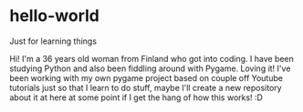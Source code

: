 # hello-world
Just for learning things

Hi! I'm a 36 years old woman from Finland who got into coding. I have been studying Python and also been fiddling around with Pygame. Loving it! 
I've been working with my own pygame project based on couple off Youtube tutorials just so that I learn to do stuff, maybe I'll create a new repository about it at here at some point if I get the hang of how this works! :D
